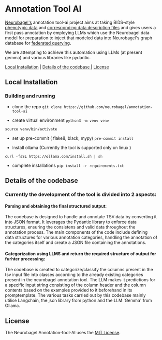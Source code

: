 # Annotation Tool AI


[Neurobagel's](https://www.neurobagel.org/) annotation tool-ai project aims at  taking BIDS-style [phenotypic data](https://github.com/neurobagel/annotation_tool/blob/main/cypress/fixtures/examples/good/ds003653_participant.tsv) and [corresponding data description files](https://github.com/neurobagel/annotation_tool/blob/main/cypress/fixtures/examples/good/ds003653_participant.json) and gives users a first pass annotation by employing LLMs which use the Neurobagel data model for preparation to inject that modeled data into Neurobagel's graph database for [federated querying](https://github.com/neurobagel/query-tool).

We are attempting to achieve this automation using LLMs (at present gemma) and various libraries like pydantic.


[Local Installation](#local-installation) |
[Details of the codebase ](#details-of-the-codebase) |
[License](#license)


## Local Installation

### Building and running



- clone the repo
`git clone https://github.com/neurobagel/annotation-tool-ai`

- create virtual environment
 `python3 -m venv venv`

 `source venv/bin/activate`

- set up pre-commit ( flake8, black, mypy)
 `pre-commit install`

- Install ollama (Currently the tool is supported only on linux ) 

`curl -fsSL https://ollama.com/install.sh | sh`


- complete installations 
 `pip install -r requirements.txt`



## Details of the codebase 

### Currently the development of the tool is divided into 2 aspects:

#### Parsing and obtaining the final structured output:
The codebase is designed to handle and annotate TSV data by converting it into JSON format. It leverages the Pydantic library to enforce data structures, ensuring the consistens and valid data throughout the annotation process.
The main components of the code include defining data structures for various annotation categories, handling the annotation of the categories itself and create a JSON file containing the annotations.

#### Categorization using LLMS and return the required structure of output for furhter processing:

The codebase is created to categorize/classify the columns present in the tsv input file into classes according to the already existing categories present in the neurobagel annotation tool. The LLM makes it predictions for a specific input string consisting of the column header and the column contents based on the examples provided to it beforehand in its promptemplate.
The various tasks carried out by this codebase mainly utilise Langchain,
the json library from python and the LLM 'Gemma' from Ollama.



## License

The Neurobagel Annotation-tool-AI  uses the [MIT License](https://github.com/neurobagel/annotation-tool-ai/blob/main/LICENSE).


